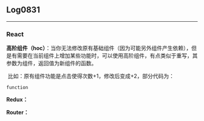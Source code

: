 ## Log0831

---

### React

**高阶组件（hoc）**：当你无法修改原有基础组件（因为可能另外组件产生依赖），但是有需要在当前组件上增加某些功能时，可以使用高阶组件，有点类似于重写，其参数为组件，返回值为新组件的函数。

​	比如：原有组件功能是点击使得次数+1，修改后变成+2，部分代码为：

```react
function
```

**Redux：**

**Router：**



